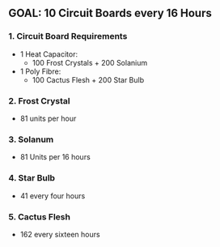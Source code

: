## GOAL: 10 Circuit Boards every 16 Hours

### 1. Circuit Board Requirements

- 1 Heat Capacitor:
  - 100 Frost Crystals + 200 Solanium
- 1 Poly Fibre:
  - 100 Cactus Flesh + 200 Star Bulb

### 2. Frost Crystal

- 81 units per hour

### 3. Solanum

- 81 Units per 16 hours

### 4. Star Bulb

- 41 every four hours

### 5. Cactus Flesh

- 162 every sixteen hours
